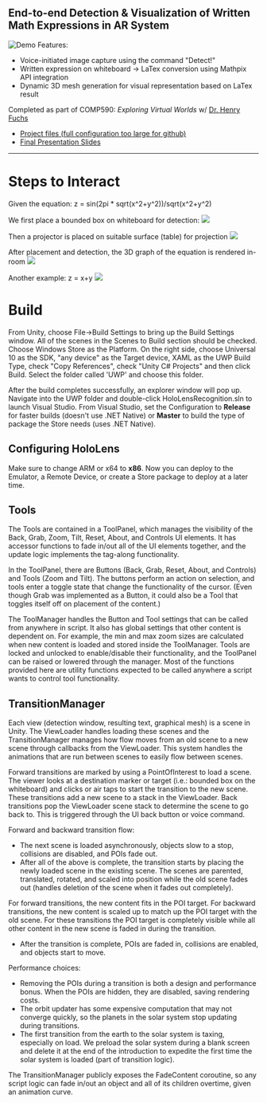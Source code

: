 ## End-to-end Detection & Visualization of Written Math Expressions in AR System
![Demo](https://image.ibb.co/j90th5/Screen_Shot_2017_07_22_at_2_42_28_PM.png)
Features:
- Voice-initiated image capture using the command "Detect!"
- Written expression on whiteboard -> LaTex conversion using Mathpix API integration
- Dynamic 3D mesh generation for visual representation based on LaTex result

Completed as part of COMP590: *Exploring Virtual Worlds* w/ [Dr. Henry Fuchs](https://www.google.com/search?q=henry+fuchs&oq=henry+fuchs&aqs=chrome..69i57j0l5.967j0j7&sourceid=chrome&ie=UTF-8)
* [Project files (full configuration too large for github)](https://drive.google.com/drive/folders/0BzCHDVeHLa0yUTBmcUpVVHN0UFE)
* [Final Presentation Slides](https://docs.google.com/presentation/d/1KWAsIZi9pAkUHzN-lfM9JT1vxZ9pp_INDFsZa68Rlls/edit?usp=sharing)

---

# Steps to Interact
Given the equation: z = sin(2pi * sqrt(x^2+y^2))/sqrt(x^2+y^2)

We first place a bounded box on whiteboard for detection:
![](https://image.ibb.co/jhpnvG/18216482_10211556058410125_585957143619299263_o.jpg)

Then a projector is placed on suitable surface (table) for projection
![](https://image.ibb.co/k0pLFG/18238453_10211556026329323_5542052598799346274_o.jpg)

After placement and detection, the 3D graph of the equation is rendered in-room
![](https://image.ibb.co/j0dEaG/18278696_10211556030049416_2121705230040897972_o.jpg)

Another example: z = x+y
![](https://image.ibb.co/d45iMR/Screen_Shot_2017_10_24_at_5_13_00_PM.png)

# Build 
From Unity, choose File->Build Settings to bring up the Build Settings
window. All of the scenes in the Scenes to Build section should be checked.
Choose Windows Store as the Platform. On the right side, choose Universal 10
as the SDK, "any device" as the Target device, XAML as the UWP Build Type,
check "Copy References", check "Unity C# Projects" and then click Build.
Select the folder called 'UWP' and choose this folder.

After the build completes successfully, an explorer window will pop up.
Navigate into the UWP folder and double-click HoloLensRecognition.sln to launch
Visual Studio. From Visual Studio, set the Configuration to **Release**
for faster builds (doesn't use .NET Native) or **Master** to build the
type of package the Store needs (uses .NET Native).

## Configuring HoloLens

Make sure to change ARM or x64 to **x86**.
Now you can deploy to the Emulator, a Remote Device, or create a Store
package to deploy at a later time.

## Tools

The Tools are contained in a ToolPanel, which manages the visibility of the Back, Grab, Zoom, Tilt, Reset, About, and Controls UI elements. It has accessor functions to fade in/out all of the UI elements together, and the update logic implements the tag-along functionality.

In the ToolPanel, there are Buttons (Back, Grab, Reset, About, and Controls) and Tools (Zoom and Tilt). The buttons perform an action on selection, and tools enter a toggle state that change the functionality of the cursor. (Even though Grab was implemented as a Button, it could also be a Tool that toggles itself off on placement of the content.)

The ToolManager handles the Button and Tool settings that can be called from anywhere in script. It also has global settings that other content is dependent on. For example, the min and max zoom sizes are calculated when new content is loaded and stored inside the ToolManager. Tools are locked and unlocked to enable/disable their functionality, and the ToolPanel can be raised or lowered through the manager. Most of the functions provided here are utility functions expected to be called anywhere a script wants to control tool functionality.

## TransitionManager

Each view (detection window, resulting text, graphical mesh) is a scene in Unity. The ViewLoader handles loading these scenes and the TransitionManager manages how flow moves from an old scene to a new scene through callbacks from the ViewLoader. This system handles the animations that are run between scenes to easily flow between scenes.

Forward transitions are marked by using a PointOfInterest to load a scene. The viewer looks at a destination marker or target (i.e.: bounded box on the whiteboard) and clicks or air taps to start the transition to the new scene. These transitions add a new scene to a stack in the ViewLoader. Back transitions pop the ViewLoader scene stack to determine the scene to go back to. This is triggered through the UI back button or voice command.

Forward and backward transition flow:
* The next scene is loaded asynchronously, objects slow to a stop, collisions are disabled, and POIs fade out.
* After all of the above is complete, the transition starts by placing the newly loaded scene in the existing scene. The scenes are parented, translated, rotated, and scaled into position while the old scene fades out (handles deletion of the scene when it fades out completely).

For forward transitions, the new content fits in the POI target.
For backward transitions, the new content is scaled up to match up the POI target with the old scene. For these transitions the POI target is completely visible while all other content in the new scene is faded in during the transition.

* After the transition is complete, POIs are faded in, collisions are enabled, and objects start to move.

Performance choices:
* Removing the POIs during a transition is both a design and performance bonus. When the POIs are hidden, they are disabled, saving rendering costs.
* The orbit updater has some expensive computation that may not converge quickly, so the planets in the solar system stop updating during transitions.
* The first transition from the earth to the solar system is taxing, especially on load. We preload the solar system during a blank screen and delete it at the end of the introduction to expedite the first time the solar system is loaded (part of transition logic).

The TransitionManager publicly exposes the FadeContent coroutine, so any script logic can fade in/out an object and all of its children overtime, given an animation curve.



